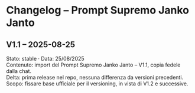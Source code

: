 # Changelog – Prompt Supremo Janko Janto

## V1.1 – 2025-08-25
Stato: stable · Data: 25/08/2025  
Contenuto: import del Prompt Supremo Janko Janto – V1.1, copia fedele dalla chat.  
Delta: prima release nel repo, nessuna differenza da versioni precedenti.  
Scopo: fissare base ufficiale per il versioning, in vista di V1.2 e successive.  
